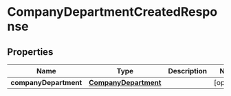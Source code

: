 

# CompanyDepartmentCreatedResponse


## Properties

| Name | Type | Description | Notes |
|------------ | ------------- | ------------- | -------------|
|**companyDepartment** | [**CompanyDepartment**](CompanyDepartment.md) |  |  [optional] |



